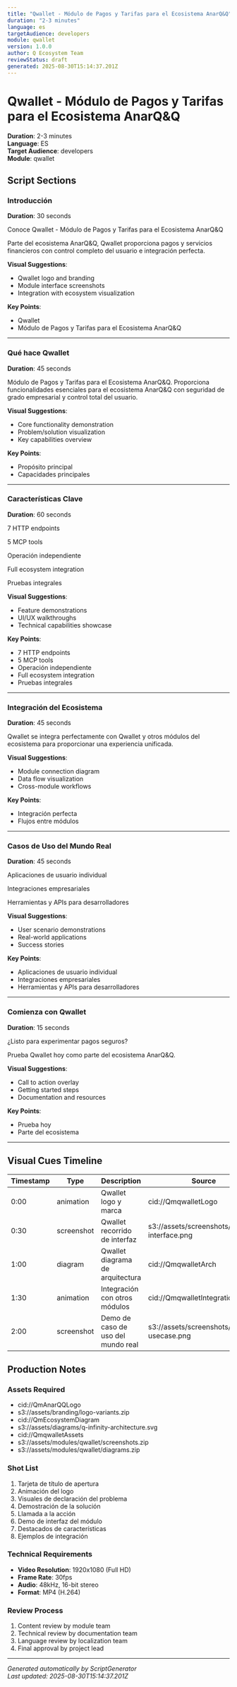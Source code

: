 ```yaml
---
title: "Qwallet - Módulo de Pagos y Tarifas para el Ecosistema AnarQ&Q"
duration: "2-3 minutes"
language: es
targetAudience: developers
module: qwallet
version: 1.0.0
author: Q Ecosystem Team
reviewStatus: draft
generated: 2025-08-30T15:14:37.201Z
---
```


# Qwallet - Módulo de Pagos y Tarifas para el Ecosistema AnarQ&Q

**Duration**: 2-3 minutes  
**Language**: ES  
**Target Audience**: developers  
**Module**: qwallet  

## Script Sections

### Introducción
**Duration**: 30 seconds

Conoce Qwallet - Módulo de Pagos y Tarifas para el Ecosistema AnarQ&Q

Parte del ecosistema AnarQ&Q, Qwallet proporciona pagos y servicios financieros con control completo del usuario e integración perfecta.

**Visual Suggestions**:
- Qwallet logo and branding
- Module interface screenshots
- Integration with ecosystem visualization

**Key Points**:
- Qwallet
- Módulo de Pagos y Tarifas para el Ecosistema AnarQ&Q

---

### Qué hace Qwallet
**Duration**: 45 seconds

Módulo de Pagos y Tarifas para el Ecosistema AnarQ&Q. Proporciona funcionalidades esenciales para el ecosistema AnarQ&Q con seguridad de grado empresarial y control total del usuario.

**Visual Suggestions**:
- Core functionality demonstration
- Problem/solution visualization
- Key capabilities overview

**Key Points**:
- Propósito principal
- Capacidades principales

---

### Características Clave
**Duration**: 60 seconds

7 HTTP endpoints

5 MCP tools

Operación independiente

Full ecosystem integration

Pruebas integrales

**Visual Suggestions**:
- Feature demonstrations
- UI/UX walkthroughs
- Technical capabilities showcase

**Key Points**:
- 7 HTTP endpoints
- 5 MCP tools
- Operación independiente
- Full ecosystem integration
- Pruebas integrales

---

### Integración del Ecosistema
**Duration**: 45 seconds

Qwallet se integra perfectamente con Qwallet y otros módulos del ecosistema para proporcionar una experiencia unificada.

**Visual Suggestions**:
- Module connection diagram
- Data flow visualization
- Cross-module workflows

**Key Points**:
- Integración perfecta
- Flujos entre módulos

---

### Casos de Uso del Mundo Real
**Duration**: 45 seconds

Aplicaciones de usuario individual

Integraciones empresariales

Herramientas y APIs para desarrolladores

**Visual Suggestions**:
- User scenario demonstrations
- Real-world applications
- Success stories

**Key Points**:
- Aplicaciones de usuario individual
- Integraciones empresariales
- Herramientas y APIs para desarrolladores

---

### Comienza con Qwallet
**Duration**: 15 seconds

¿Listo para experimentar pagos seguros?

Prueba Qwallet hoy como parte del ecosistema AnarQ&Q.

**Visual Suggestions**:
- Call to action overlay
- Getting started steps
- Documentation and resources

**Key Points**:
- Prueba hoy
- Parte del ecosistema

---

## Visual Cues Timeline

| Timestamp | Type | Description | Source |
|-----------|------|-------------|---------|
| 0:00 | animation | Qwallet logo y marca | cid://QmqwalletLogo |
| 0:30 | screenshot | Qwallet recorrido de interfaz | s3://assets/screenshots/qwallet-interface.png |
| 1:00 | diagram | Qwallet diagrama de arquitectura | cid://QmqwalletArch |
| 1:30 | animation | Integración con otros módulos | cid://QmqwalletIntegration |
| 2:00 | screenshot | Demo de caso de uso del mundo real | s3://assets/screenshots/qwallet-usecase.png |

## Production Notes

### Assets Required
- cid://QmAnarQQLogo
- s3://assets/branding/logo-variants.zip
- cid://QmEcosystemDiagram
- s3://assets/diagrams/q-infinity-architecture.svg
- cid://QmqwalletAssets
- s3://assets/modules/qwallet/screenshots.zip
- s3://assets/modules/qwallet/diagrams.zip

### Shot List
1. Tarjeta de título de apertura
2. Animación del logo
3. Visuales de declaración del problema
4. Demostración de la solución
5. Llamada a la acción
6. Demo de interfaz del módulo
7. Destacados de características
8. Ejemplos de integración

### Technical Requirements
- **Video Resolution**: 1920x1080 (Full HD)
- **Frame Rate**: 30fps
- **Audio**: 48kHz, 16-bit stereo
- **Format**: MP4 (H.264)

### Review Process
1. Content review by module team
2. Technical review by documentation team
3. Language review by localization team
4. Final approval by project lead

---
*Generated automatically by ScriptGenerator*  
*Last updated: 2025-08-30T15:14:37.201Z*
